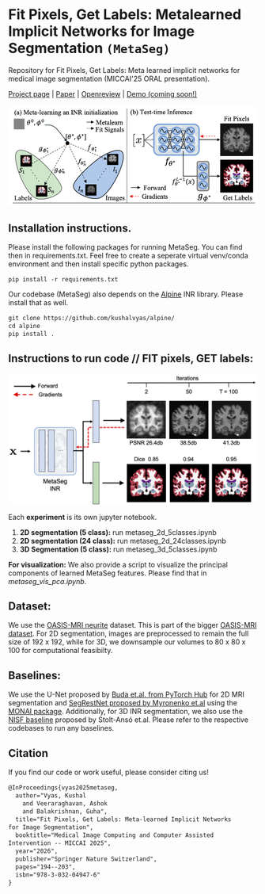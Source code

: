 # Fit Pixels, Get Labels: Metalearned Implicit Networks for Image Segmentation `(MetaSeg)`
Repository for Fit Pixels, Get Labels: Meta learned implicit networks for medical image segmentation (MICCAI'25 ORAL presentation). 

[Project page](https://kushalvyas.github.io/metaseg.html) | [Paper](https://link.springer.com/chapter/10.1007/978-3-032-04947-6_19) | [Openreview](https://papers.miccai.org/miccai-2025/0340-Paper3113.html) | [Demo (coming soon!)](https://colab.research.google.com/drive/1C9xon4HPBtXA_GTxPuSNRlTIU853qbIt?usp=sharing)

![metaseg_coverfigure](metaseg_coverfigure.png)

## Installation instructions.
Please install the following packages for running MetaSeg. You can find then in requirements.txt. Feel free to create a seperate virtual venv/conda environment and then install specific python packages.

    pip install -r requirements.txt

Our codebase (MetaSeg) also depends on the [Alpine](https://github.com/kushalvyas/alpine/) INR library. Please install that as well. 

    git clone https://github.com/kushalvyas/alpine/
    cd alpine
    pip install .


## Instructions to run code // FIT pixels, GET labels:

![runtime](metaseg_progression.png)

Each __experiment__ is its own jupyter notebook. 

1. __2D segmentation (5 class):__ run metaseg_2d_5classes.ipynb
2. __2D segmentation (24 class):__ run metaseg_2d_24classes.ipynb
3. __3D Segmentation (5 class):__ run metaseg_3d_5classes.ipynb 

__For visualization:__
We also provide a script to visualize the principal components of learned MetaSeg features. Please find that in *metaseg_vis_pca.ipynb*.

## Dataset:

We use the [OASIS-MRI neurite](https://github.com/adalca/medical-datasets/blob/master/neurite-oasis.md) dataset. This is part of the bigger [OASIS-MRI dataset](https://sites.wustl.edu/oasisbrains/). For 2D segmentation, images are preprocessed to remain the full size of 192 x 192, while for 3D, we downsample our volumes to 80 x 80 x 100 for computational feasibilty.

## Baselines:

We use the U-Net proposed by [Buda et.al. from PyTorch Hub](https://pytorch.org/hub/mateuszbuda_brain-segmentation-pytorch_unet/) for 2D MRI segmentation and [SegRestNet proposed by Myronenko et.al](https://arxiv.org/pdf/1810.11654) using the [MONAI package](https://docs.monai.io/en/0.8.0/index.html). Additionally, for 3D INR segmentation, we also use the [NISF baseline](https://github.com/niloide/implicit_segmentation) proposed by Stolt-Ansó et.al. Please refer to the respective codebases to run any baselines.

## Citation

If you find our code or work useful, please consider citing us!

    @InProceedings{vyas2025metaseg,
      author="Vyas, Kushal
        and Veeraraghavan, Ashok
        and Balakrishnan, Guha",
      title="Fit Pixels, Get Labels: Meta-learned Implicit Networks for Image Segmentation",
      booktitle="Medical Image Computing and Computer Assisted Intervention -- MICCAI 2025",
      year="2026",
      publisher="Springer Nature Switzerland",
      pages="194--203",
      isbn="978-3-032-04947-6"
    }

